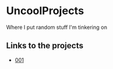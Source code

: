# UncoolProjects
Where I put random stuff I'm tinkering on

## Links to the projects
* [001](https://gideonamani.github.io/UncoolProjects/001-some-gsb-mock-pages/)
